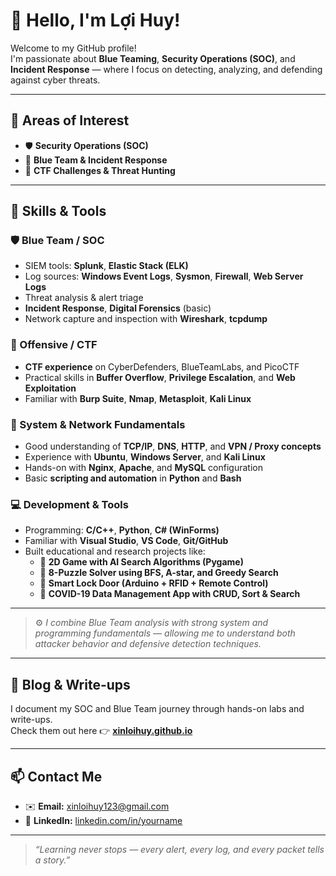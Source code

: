 # 👋 Hello, I'm Lợi Huy!

Welcome to my GitHub profile!  
I'm passionate about **Blue Teaming**, **Security Operations (SOC)**, and **Incident Response** — where I focus on detecting, analyzing, and defending against cyber threats.

---

## 🎯 Areas of Interest
- 🛡️ **Security Operations (SOC)**
- 🧩 **Blue Team & Incident Response**
- 🧠 **CTF Challenges & Threat Hunting**

---

## 🧰 Skills & Tools

### 🛡️ Blue Team / SOC
- SIEM tools: **Splunk**, **Elastic Stack (ELK)**  
- Log sources: **Windows Event Logs**, **Sysmon**, **Firewall**, **Web Server Logs**  
- Threat analysis & alert triage  
- **Incident Response**, **Digital Forensics** (basic)  
- Network capture and inspection with **Wireshark**, **tcpdump**

### 🧠 Offensive / CTF
- **CTF experience** on CyberDefenders, BlueTeamLabs, and PicoCTF  
- Practical skills in **Buffer Overflow**, **Privilege Escalation**, and **Web Exploitation**  
- Familiar with **Burp Suite**, **Nmap**, **Metasploit**, **Kali Linux**

### 🧩 System & Network Fundamentals
- Good understanding of **TCP/IP**, **DNS**, **HTTP**, and **VPN / Proxy concepts**  
- Experience with **Ubuntu**, **Windows Server**, and **Kali Linux**  
- Hands-on with **Nginx**, **Apache**, and **MySQL** configuration  
- Basic **scripting and automation** in **Python** and **Bash**

### 💻 Development & Tools
- Programming: **C/C++**, **Python**, **C# (WinForms)**  
- Familiar with **Visual Studio**, **VS Code**, **Git/GitHub**  
- Built educational and research projects like:
  - 🧩 **2D Game with AI Search Algorithms (Pygame)**  
  - 🧠 **8-Puzzle Solver using BFS, A-star, and Greedy Search**  
  - 🔐 **Smart Lock Door (Arduino + RFID + Remote Control)**  
  - 🧾 **COVID-19 Data Management App with CRUD, Sort & Search**

---

> ⚙️ *I combine Blue Team analysis with strong system and programming fundamentals — allowing me to understand both attacker behavior and defensive detection techniques.*

---

## 📘 Blog & Write-ups
I document my SOC and Blue Team journey through hands-on labs and write-ups.  
Check them out here 👉 [**xinloihuy.github.io**](https://xinloihuy.github.io)

---

## 📫 Contact Me
- ✉️ **Email:** [xinloihuy123@gmail.com](mailto:xinloihuy123@gmail.com)  
- 💼 **LinkedIn:** [linkedin.com/in/yourname](https://www.linkedin.com/in/huy-xin-191901394)

---

> *“Learning never stops — every alert, every log, and every packet tells a story.”*
